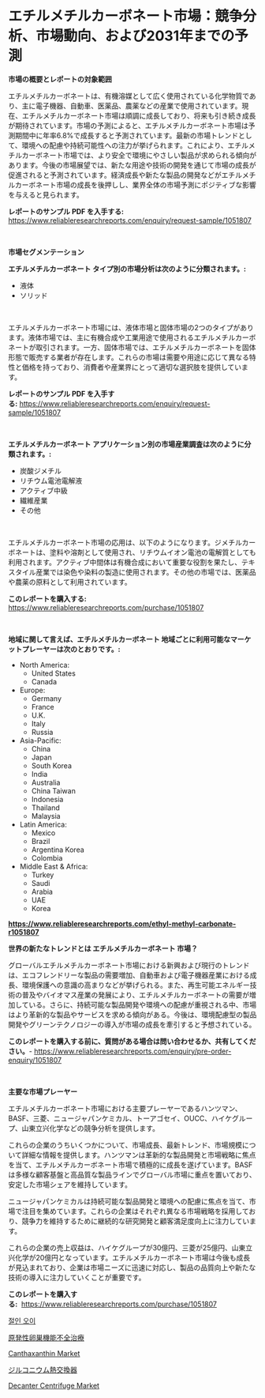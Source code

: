 <p><h1>エチルメチルカーボネート市場：競争分析、市場動向、および2031年までの予測</h1></p><p><strong>市場の概要とレポートの対象範囲</strong></p>
<p><p>エチルメチルカーボネートは、有機溶媒として広く使用されている化学物質であり、主に電子機器、自動車、医薬品、農薬などの産業で使用されています。現在、エチルメチルカーボネート市場は順調に成長しており、将来も引き続き成長が期待されています。市場の予測によると、エチルメチルカーボネート市場は予測期間中に年率6.8%で成長すると予測されています。最新の市場トレンドとして、環境への配慮や持続可能性への注力が挙げられます。これにより、エチルメチルカーボネート市場では、より安全で環境にやさしい製品が求められる傾向があります。今後の市場展望では、新たな用途や技術の開発を通じて市場の成長が促進されると予測されています。経済成長や新たな製品の開発などがエチルメチルカーボネート市場の成長を後押しし、業界全体の市場予測にポジティブな影響を与えると見られます。</p></p>
<p><strong>レポートのサンプル PDF を入手する:</strong> <a href="https://www.reliableresearchreports.com/enquiry/request-sample/1051807">https://www.reliableresearchreports.com/enquiry/request-sample/1051807</a></p>
<p>&nbsp;</p>
<p><strong>市場セグメンテーション</strong></p>
<p><strong>エチルメチルカーボネート タイプ別の市場分析は次のように分類されます。:</strong></p>
<p><ul><li>液体</li><li>ソリッド</li></ul></p>
<p>&nbsp;</p>
<p><p>エチルメチルカーボネート市場には、液体市場と固体市場の2つのタイプがあります。液体市場では、主に有機合成や工業用途で使用されるエチルメチルカーボネートが取引されます。一方、固体市場では、エチルメチルカーボネートを固体形態で販売する業者が存在します。これらの市場は需要や用途に応じて異なる特性と価格を持っており、消費者や産業界にとって適切な選択肢を提供しています。</p></p>
<p><strong>レポートのサンプル PDF を入手する:</strong>&nbsp;<a href="https://www.reliableresearchreports.com/enquiry/request-sample/1051807">https://www.reliableresearchreports.com/enquiry/request-sample/1051807</a></p>
<p>&nbsp;</p>
<p><strong> エチルメチルカーボネート アプリケーション別の市場産業調査は次のように分類されます。:</strong></p>
<p><ul><li>炭酸ジメチル</li><li>リチウム電池電解液</li><li>アクティブ中級</li><li>繊維産業</li><li>その他</li></ul></p>
<p>&nbsp;</p>
<p><p>エチルメチルカーボネート市場の応用は、以下のようになります。ジメチルカーボネートは、塗料や溶剤として使用され、リチウムイオン電池の電解質としても利用されます。アクティブ中間体は有機合成において重要な役割を果たし、テキスタイル産業では染色や染料の製造に使用されます。その他の市場では、医薬品や農薬の原料として利用されています。</p></p>
<p><strong>このレポートを購入する:</strong>&nbsp; <a href="https://www.reliableresearchreports.com/purchase/1051807">https://www.reliableresearchreports.com/purchase/1051807</a></p>
<p>&nbsp;</p>
<p><strong>地域に関して言えば、エチルメチルカーボネート 地域ごとに利用可能なマーケットプレーヤーは次のとおりです。:</strong></p>
<p><ul>
    <li>
        North America:
        <ul>
            <li>United States</li>
            <li>Canada</li>
        </ul>
    </li>
    <li>
        Europe:
        <ul>
            <li>Germany</li>
            <li>France</li>
            <li>U.K.</li>
            <li>Italy</li>
            <li>Russia</li>
        </ul>
    </li>
    <li>
        Asia-Pacific:
        <ul>
            <li>China</li>
            <li>Japan</li>
            <li>South Korea</li>
            <li>India</li>
            <li>Australia</li>
            <li>China Taiwan</li>
            <li>Indonesia</li>
            <li>Thailand</li>
            <li>Malaysia</li>
        </ul>
    </li>
    <li>
        Latin America:
        <ul>
            <li>Mexico</li>
            <li>Brazil</li>
            <li>Argentina Korea</li>
            <li>Colombia</li>
        </ul>
    </li>
    <li>
        Middle East & Africa:
        <ul>
            <li>Turkey</li>
            <li>Saudi</li>
            <li>Arabia</li>
            <li>UAE</li>
            <li>Korea</li>
        </ul>
    </li>
    </ul></p>
<p><strong><a href="https://www.reliableresearchreports.com/ethyl-methyl-carbonate-r1051807">https://www.reliableresearchreports.com/ethyl-methyl-carbonate-r1051807</a></strong>&nbsp;</p>
<p><strong>世界の新たなトレンドとは エチルメチルカーボネート 市場？</strong></p>
<p><p>グローバルエチルメチルカーボネート市場における新興および現行のトレンドは、エコフレンドリーな製品の需要増加、自動車および電子機器産業における成長、環境保護への意識の高まりなどが挙げられる。また、再生可能エネルギー技術の普及やバイオマス産業の発展により、エチルメチルカーボネートの需要が増加している。さらに、持続可能な製品開発や環境への配慮が重視される中、市場はより革新的な製品やサービスを求める傾向がある。今後は、環境配慮型の製品開発やグリーンテクノロジーの導入が市場の成長を牽引すると予想されている。</p></p>
<p><strong>このレポートを購入する前に、質問がある場合は問い合わせるか、共有してください。</strong>- <a href="https://www.reliableresearchreports.com/enquiry/pre-order-enquiry/1051807">https://www.reliableresearchreports.com/enquiry/pre-order-enquiry/1051807</a></p>
<p>&nbsp;</p>
<p><strong>主要な市場プレーヤー</strong></p>
<p><p>エチルメチルカーボネート市場における主要プレーヤーであるハンツマン、BASF、三菱、ニュージャパンケミカル、トーアゴセイ、OUCC、ハイケグループ、山東立兴化学などの競争分析を提供します。</p><p>これらの企業のうちいくつかについて、市場成長、最新トレンド、市場規模について詳細な情報を提供します。ハンツマンは革新的な製品開発と市場戦略に焦点を当て、エチルメチルカーボネート市場で積極的に成長を遂げています。BASFは多様な顧客基盤と高品質な製品ラインでグローバル市場に重点を置いており、安定した市場シェアを維持しています。</p><p>ニュージャパンケミカルは持続可能な製品開発と環境への配慮に焦点を当て、市場で注目を集めています。これらの企業はそれぞれ異なる市場戦略を採用しており、競争力を維持するために継続的な研究開発と顧客満足度向上に注力しています。</p><p>これらの企業の売上収益は、ハイケグループが30億円、三菱が25億円、山東立兴化学が20億円となっています。エチルメチルカーボネート市場は今後も成長が見込まれており、企業は市場ニーズに迅速に対応し、製品の品質向上や新たな技術の導入に注力していくことが重要です。</p></p>
<p><strong>このレポートを購入する:</strong>&nbsp;&nbsp;<a href="https://www.reliableresearchreports.com/purchase/1051807">https://www.reliableresearchreports.com/purchase/1051807</a></p>
<p><p><a href="https://github.com/iansanftyord09878/Market-Research-Report-List-1/blob/main/915804122085.md">절인 오이</a></p><p><a href="https://medium.com/@oliveyew35/%E5%8E%9F%E7%99%BA%E6%80%A7%E5%8D%B5%E5%B7%A3%E4%B8%8D%E5%85%A8%E6%B2%BB%E7%99%82%E5%B8%82%E5%A0%B4%E5%88%86%E6%9E%90%E3%81%8A%E3%82%88%E3%81%B32024%E5%B9%B4%E3%81%8B%E3%82%892031%E5%B9%B4%E3%81%BE%E3%81%A7%E3%81%AE%E4%BA%88%E6%B8%AC%E8%A6%8F%E6%A8%A1-2bc8bd1a8694">原発性卵巣機能不全治療</a></p><p><a href="https://www.linkedin.com/pulse/canthaxanthin-market-goal-estimating-size-future-growth-q97ac?trackingId=GWagvFCssjgTrUOQi4SfUQ%3D%3D">Canthaxanthin Market</a></p><p><a href="https://medium.com/@byroalenzuela76845/%E3%82%B8%E3%83%AB%E3%82%B3%E3%83%8B%E3%82%A6%E3%83%A0%E7%86%B1%E4%BA%A4%E6%8F%9B%E5%99%A8%E5%B8%82%E5%A0%B4-%E5%B8%82%E5%A0%B4%E3%82%B7%E3%82%A7%E3%82%A2-%E5%B8%82%E5%A0%B4%E3%81%AE%E3%83%88%E3%83%AC%E3%83%B3%E3%83%89-%E5%B0%86%E6%9D%A5%E3%81%AE%E6%88%90%E9%95%B7%E3%82%92%E6%8E%A2%E3%82%8B-a79086d145d5">ジルコニウム熱交換器</a></p><p><a href="https://github.com/jsmusil/Market-Research-Report-List-2/blob/main/decanter-centrifuge-market.md">Decanter Centrifuge Market</a></p></p>